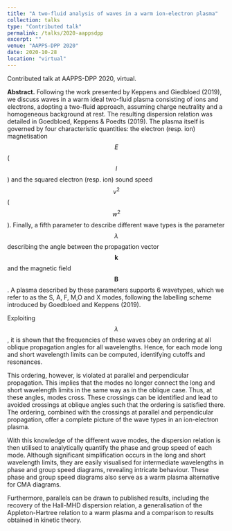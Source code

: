 ```yaml
---
title: "A two-fluid analysis of waves in a warm ion-electron plasma"
collection: talks
type: "Contributed talk"
permalink: /talks/2020-aappsdpp
excerpt: ""
venue: "AAPPS-DPP 2020"
date: 2020-10-28
location: "virtual"
---
```


Contributed talk at AAPPS-DPP 2020, virtual.

__Abstract.__ Following the work presented by Keppens and Giedbloed (2019), we discuss waves in a warm ideal two-fluid plasma consisting of ions and electrons, adopting a two-fluid approach, assuming charge neutrality and a homogeneous background at rest. The resulting dispersion relation was detailed in Goedbloed, Keppens & Poedts (2019). The plasma itself is governed by four characteristic quantities: the electron (resp. ion) magnetisation $$E$$ ($$I$$) and the squared electron (resp. ion) sound speed $$v^2$$ ($$w^2$$). Finally, a fifth parameter to describe different wave types is the parameter $$\lambda$$ describing the angle between the propagation vector $$\mathbf{k}$$ and the magnetic field $$\mathbf{B}$$. A plasma described by these parameters supports 6 wavetypes, which we refer to as the S, A, F, M,O and X modes, following the labelling scheme introduced by Goedbloed and Keppens (2019).

Exploiting $$\lambda$$, it is shown that the frequencies of these waves obey an ordering at all oblique propagation angles for all wavelengths. Hence, for each mode long and short wavelength limits can be computed, identifying cutoffs and resonances.

This ordering, however, is violated at parallel and perpendicular propagation. This implies that the modes no longer connect the long and short wavelength limits in the same way as in the oblique case. Thus, at these angles, modes cross. These crossings can be identified and lead to avoided crossings at oblique angles such that the ordering is satisfied there. The ordering, combined with the crossings at parallel and perpendicular propagation, offer a complete picture of the wave types in an ion-electron plasma.

With this knowledge of the different wave modes, the dispersion relation is then utilised to analytically quantify the phase and group speed of each mode. Although significant simplification occurs in the long and short wavelength limits, they are easily visualised for intermediate wavelengths in phase and group speed diagrams, revealing intricate behaviour. These phase and group speed diagrams also serve as a warm plasma alternative for CMA diagrams.

Furthermore, parallels can be drawn to published results, including the recovery of the Hall-MHD dispersion relation, a generalisation of the Appleton-Hartree relation to a warm plasma and a comparison to results obtained in kinetic theory.